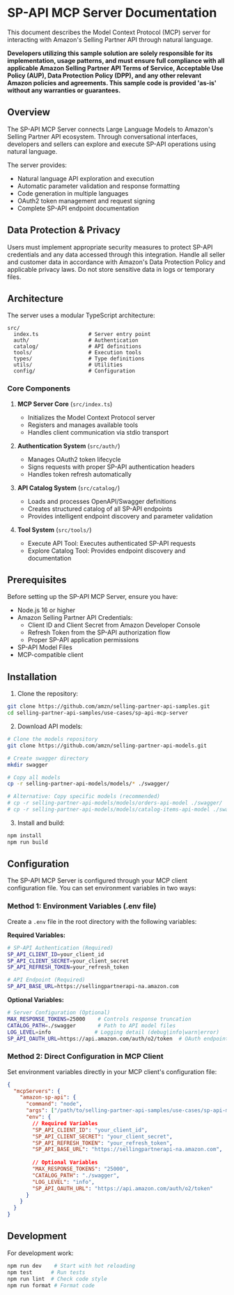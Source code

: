 # SP-API MCP Server Documentation

This document describes the Model Context Protocol (MCP) server for interacting with Amazon's Selling Partner API through natural language.

**Developers utilizing this sample solution are solely responsible for its implementation, usage patterns, and must ensure full compliance with all applicable Amazon Selling Partner API Terms of Service, Acceptable Use Policy (AUP), Data Protection Policy (DPP), and any other relevant Amazon policies and agreements. This sample code is provided 'as-is' without any warranties or guarantees.**

## Overview

The SP-API MCP Server connects Large Language Models to Amazon's Selling Partner API ecosystem. Through conversational interfaces, developers and sellers can explore and execute SP-API operations using natural language.

The server provides:
- Natural language API exploration and execution
- Automatic parameter validation and response formatting
- Code generation in multiple languages
- OAuth2 token management and request signing
- Complete SP-API endpoint documentation


## Data Protection & Privacy
Users must implement appropriate security measures to protect SP-API credentials and any data accessed through this integration. Handle all seller and customer data in accordance with Amazon's Data Protection Policy and applicable privacy laws. Do not store sensitive data in logs or temporary files.

## Architecture 

The server uses a modular TypeScript architecture:

```
src/
  index.ts                # Server entry point
  auth/                   # Authentication
  catalog/                # API definitions
  tools/                  # Execution tools  
  types/                  # Type definitions
  utils/                  # Utilities
  config/                 # Configuration
```

### Core Components

1. **MCP Server Core** (`src/index.ts`)
   - Initializes the Model Context Protocol server
   - Registers and manages available tools
   - Handles client communication via stdio transport

2. **Authentication System** (`src/auth/`)
   - Manages OAuth2 token lifecycle
   - Signs requests with proper SP-API authentication headers
   - Handles token refresh automatically

3. **API Catalog System** (`src/catalog/`)
   - Loads and processes OpenAPI/Swagger definitions
   - Creates structured catalog of all SP-API endpoints
   - Provides intelligent endpoint discovery and parameter validation

4. **Tool System** (`src/tools/`)
   - Execute API Tool: Executes authenticated SP-API requests
   - Explore Catalog Tool: Provides endpoint discovery and documentation

## Prerequisites

Before setting up the SP-API MCP Server, ensure you have:

- Node.js 16 or higher
- Amazon Selling Partner API Credentials:
  - Client ID and Client Secret from Amazon Developer Console
  - Refresh Token from the SP-API authorization flow
  - Proper SP-API application permissions
- SP-API Model Files
- MCP-compatible client

## Installation

1. Clone the repository:
```bash
git clone https://github.com/amzn/selling-partner-api-samples.git
cd selling-partner-api-samples/use-cases/sp-api-mcp-server
```

2. Download API models:
```bash
# Clone the models repository
git clone https://github.com/amzn/selling-partner-api-models.git

# Create swagger directory
mkdir swagger

# Copy all models
cp -r selling-partner-api-models/models/* ./swagger/

# Alternative: Copy specific models (recommended)
# cp -r selling-partner-api-models/models/orders-api-model ./swagger/
# cp -r selling-partner-api-models/models/catalog-items-api-model ./swagger/
```

3. Install and build:
```bash
npm install
npm run build
```

## Configuration

The SP-API MCP Server is configured through your MCP client configuration file. You can set environment variables in two ways:

### Method 1: Environment Variables (.env file)

Create a `.env` file in the root directory with the following variables:

**Required Variables:**
```bash
# SP-API Authentication (Required)
SP_API_CLIENT_ID=your_client_id
SP_API_CLIENT_SECRET=your_client_secret  
SP_API_REFRESH_TOKEN=your_refresh_token

# API Endpoint (Required)
SP_API_BASE_URL=https://sellingpartnerapi-na.amazon.com
```

**Optional Variables:**
```bash
# Server Configuration (Optional)
MAX_RESPONSE_TOKENS=25000    # Controls response truncation
CATALOG_PATH=./swagger       # Path to API model files
LOG_LEVEL=info              # Logging detail (debug|info|warn|error)
SP_API_OAUTH_URL=https://api.amazon.com/auth/o2/token  # OAuth endpoint
```

### Method 2: Direct Configuration in MCP Client

Set environment variables directly in your MCP client's configuration file:

```json
{
  "mcpServers": {
    "amazon-sp-api": {
      "command": "node",
      "args": ["/path/to/selling-partner-api-samples/use-cases/sp-api-mcp-server/build/index.js"],
      "env": {
        // Required Variables
        "SP_API_CLIENT_ID": "your_client_id",
        "SP_API_CLIENT_SECRET": "your_client_secret",
        "SP_API_REFRESH_TOKEN": "your_refresh_token",
        "SP_API_BASE_URL": "https://sellingpartnerapi-na.amazon.com",
        
        // Optional Variables
        "MAX_RESPONSE_TOKENS": "25000",
        "CATALOG_PATH": "./swagger",
        "LOG_LEVEL": "info",
        "SP_API_OAUTH_URL": "https://api.amazon.com/auth/o2/token"
      }
    }
  }
}
```

## Development

For development work:

```bash
npm run dev    # Start with hot reloading
npm test      # Run tests
npm run lint  # Check code style
npm run format # Format code
```
